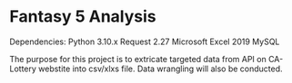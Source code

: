 # Fantasy 5 Analysis

Dependencies:
Python 3.10.x
Request 2.27
Microsoft Excel 2019
MySQL

The purpose for this project is to extricate targeted data from API on CA-Lottery webstite into csv/xlxs file. Data wrangling will also be conducted.
